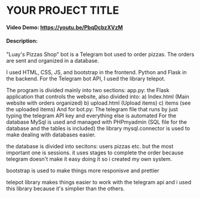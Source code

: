 # YOUR PROJECT TITLE
#### Video Demo:  https://youtu.be/PbqDcbzXVzM
#### Description: 
"Luay's Pizzas Shop" bot is a Telegram bot used to order pizzas. The orders are sent and organized in a database. 

I used HTML, CSS, JS, and bootstrap in the frontend. Python and Flask in the backend. For the Telegram bot API, I used the library telepot.

 The program is divided mainly into two sections: app.py: the Flask application that controls the website, also divided into: a) Index.html (Main website with orders organized)  b) upload.html (Upload items) c) items (see the uploaded items) And for bot.py: The telegram file that runs by just typing the telegram API key and everything else is automated For the database MySql is used and managed with PHPmyadmin (SQL file for the database and the tables is included) the library mysql.connector is used to make dealing with databases easier.

the database is divided into secitons: users pizzas etc. but the most important one is sessions. it uses stages to complete the order because telegram doesn't make it easy doing it so i created my own system.

bootstrap is used to make things more responisve and prettier 

telepot library makes things easier to work with the telegram api and i used this library because it's simplier than the others.


